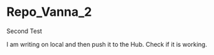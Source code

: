# Repo_Vanna_2
Second Test

I am writing on local and then push it to the Hub.
Check if it is working.